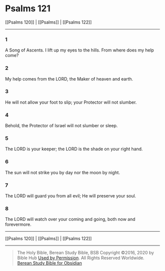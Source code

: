 # Psalms 121

[[Psalms 120]] | [[Psalms]] | [[Psalms 122]]

---

### 1
A Song of Ascents. I lift up my eyes to the hills. From where does my help come?

### 2
My help comes from the LORD, the Maker of heaven and earth.

### 3
He will not allow your foot to slip; your Protector will not slumber.

### 4
Behold, the Protector of Israel will not slumber or sleep.

### 5
The LORD is your keeper; the LORD is the shade on your right hand.

### 6
The sun will not strike you by day nor the moon by night.

### 7
The LORD will guard you from all evil; He will preserve your soul.

### 8
The LORD will watch over your coming and going, both now and forevermore.

---

[[Psalms 120]] | [[Psalms]] | [[Psalms 122]]

---

> The Holy Bible, Berean Study Bible, BSB
> Copyright &copy;2016, 2020 by Bible Hub
> [Used by Permission](https://berean.bible/terms.htm). All Rights Reserved Worldwide.
> [Berean Study Bible for Obsidian](https://github.com/gapmiss/berean-study-bible-for-obsidian)</small>

